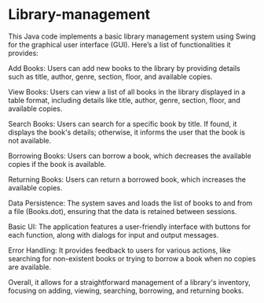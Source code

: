 # Library-management

This Java code implements a basic library management system using Swing for the graphical user interface (GUI). Here’s a list of functionalities it provides:

Add Books: Users can add new books to the library by providing details such as title, author, genre, section, floor, and available copies.

View Books: Users can view a list of all books in the library displayed in a table format, including details like title, author, genre, section, floor, and available copies.

Search Books: Users can search for a specific book by title. If found, it displays the book's details; otherwise, it informs the user that the book is not available.

Borrowing Books: Users can borrow a book, which decreases the available copies if the book is available.

Returning Books: Users can return a borrowed book, which increases the available copies.

Data Persistence: The system saves and loads the list of books to and from a file (Books.dot), ensuring that the data is retained between sessions.

Basic UI: The application features a user-friendly interface with buttons for each function, along with dialogs for input and output messages.

Error Handling: It provides feedback to users for various actions, like searching for non-existent books or trying to borrow a book when no copies are available.

Overall, it allows for a straightforward management of a library's inventory, focusing on adding, viewing, searching, borrowing, and returning books.
